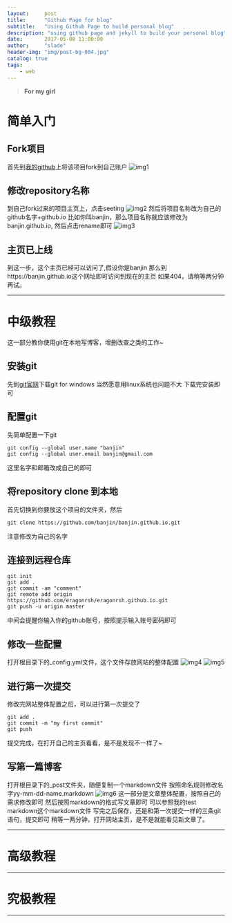 ```yaml
---
layout:     post
title:      "Github Page for blog"
subtitle:   "Using Github Page to build personal blog"
description: "using github page and jekyll to build your personal blog"
date:       2017-05-08 11:00:00
author:     "slade"
header-img: "img/post-bg-004.jpg"
catalog: true
tags:
    - web
---
```


> **For my girl**


# 简单入门

## **Fork项目** 
首先到[我的github](https://github.com/eragonruan/eragonruan.github.io)上将该项目fork到自己账户
![img1](http://slade-ruan.me/img/in-post/tutorial/in-post-01.png)

## **修改repository名称**
到自己fork过来的项目主页上，点击seeting
![img2](http://slade-ruan.me/img/in-post/tutorial/in-post-02.png)
然后将项目名称改为自己的github名字+github.io
比如你叫banjin，那么项目名称就应该修改为banjin.github.io, 然后点击rename即可
![img3](http://slade-ruan.me/img/in-post/tutorial/in-post-03.png)

## **主页已上线**  
到这一步，这个主页已经可以访问了,假设你是banjin
那么到https://banjin.github.io这个网址即可访问到现在的主页
如果404，请稍等两分钟再试。

------

# 中级教程
这一部分教你使用git在本地写博客，增删改查之类的工作~

## **安装git**  
先到[git官网](https://git-scm.com/download/win)下载git for windows
当然愿意用linux系统也问题不大
下载完安装即可

## **配置git**  
先简单配置一下git
```shell
git config --global user.name "banjin"
git config --global user.email banjin@gmail.com
```
这里名字和邮箱改成自己的即可

## **将repository clone 到本地**  
首先切换到你要放这个项目的文件夹，然后
```shell
git clone https://github.com/banjin/banjin.github.io.git
```
注意修改为自己的名字

## **连接到远程仓库**  
```shell
git init
git add .
git commit -am "comment"
git remote add origin https://github.com/eragonrsh/eragonrsh.github.io.git
git push -u origin master
```
中间会提醒你输入你的github账号，按照提示输入账号密码即可

## **修改一些配置**  
打开根目录下的_config.yml文件，这个文件存放网站的整体配置
![img4](http://slade-ruan.me/img/in-post/tutorial/in-post-04.png)
![img5](http://slade-ruan.me/img/in-post/tutorial/in-post-05.png)

## **进行第一次提交**  
修改完网站整体配置之后，可以进行第一次提交了
```shell
git add .
git commit -m "my first commit"
git push
```
提交完成，在打开自己的主页看看，是不是发现不一样了~

## **写第一篇博客**  
打开根目录下的_post文件夹，随便复制一个markdown文件
按照命名规则修改名字yy-mm-dd-name.markdown
![img6](http://slade-ruan.me/img/in-post/tutorial/in-post-06.png)
这一部分是文章整体配置，按照自己的需求修改即可
然后按照markdown的格式写文章即可
可以参照我的test markdown这个markdown文件
写完之后保存，还是和第一次提交一样的三条git语句，提交即可
稍等一两分钟，打开网站主页，是不是就能看见新文章了。

------

# 高级教程

------

# 究极教程

------